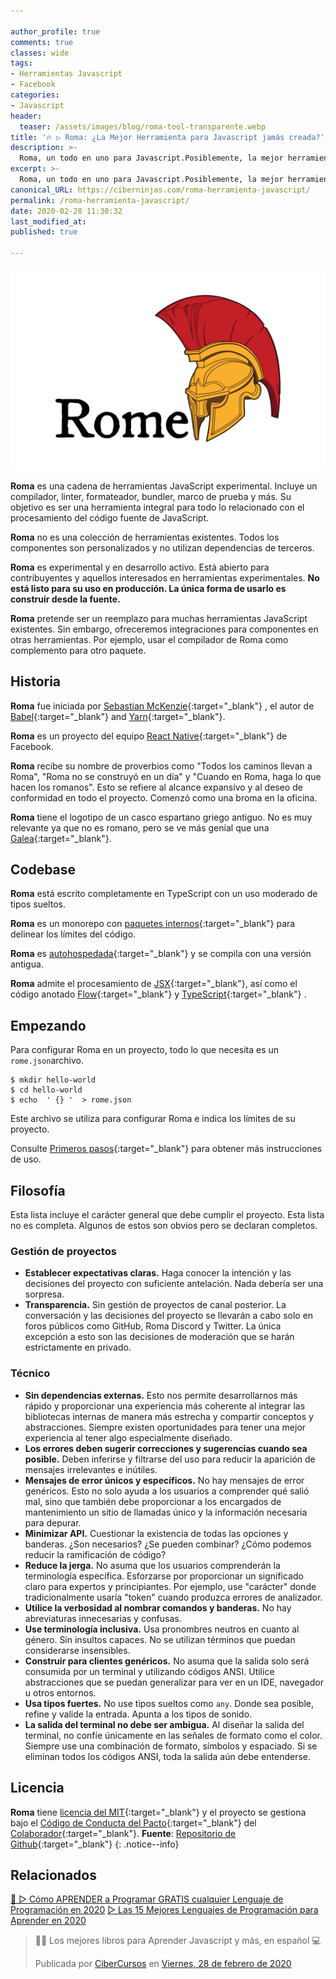 ```yaml
---

author_profile: true
comments: true
classes: wide
tags:
- Herramientas Javascript
- Facebook
categories:
- Javascript
header:
  teaser: /assets/images/blog/roma-tool-transparente.webp
title: '🔥 ▷ Roma: ¿La Mejor Herramienta para Javascript jamás creada?'
description: >-
  Roma, un todo en uno para Javascript.Posiblemente, la mejor herramientas jamás creada para el uso de JavaScript; incluye un conjunto de: compilador, linterna, formateador, bundler, marco de pruebas y más.
excerpt: >-
  Roma, un todo en uno para Javascript.Posiblemente, la mejor herramientas jamás creada para el uso de JavaScript; incluye un conjunto de: compilador, linterna, formateador, bundler, marco de pruebas y más.
canonical_URL: https://ciberninjas.com/roma-herramienta-javascript/
permalink: /roma-herramienta-javascript/
date: 2020-02-28 11:30:32
last_modified_at: 
published: true

---
```


![Roma: La herramienta perfecta para Javascript creada por el equipo del Framework React de Facebook](/assets/images/blog/roma-tool-transparente.webp "Roma: La herramienta perfecta para Javascript creada por el equipo del Framework React de Facebook")

**Roma** es una cadena de herramientas JavaScript experimental. Incluye un compilador, linter, formateador, bundler, marco de prueba y más. Su objetivo es ser una herramienta integral para todo lo relacionado con el procesamiento del código fuente de JavaScript.

**Roma** no es una colección de herramientas existentes. Todos los componentes son personalizados y no utilizan dependencias de terceros.

**Roma** es experimental y en desarrollo activo. Está abierto para contribuyentes y aquellos interesados en herramientas experimentales. **No está listo para su uso en producción. La única forma de usarlo es construir desde la fuente.**

**Roma** pretende ser un reemplazo para muchas herramientas JavaScript existentes. Sin embargo, ofreceremos integraciones para componentes en otras herramientas. Por ejemplo, usar el compilador de Roma como complemento para otro paquete.

## Historia

**Roma** fue iniciada por [Sebastian McKenzie](https://twitter.com/sebmck){:target="_blank"} , el autor de [Babel](https://babeljs.io/){:target="_blank"} and [Yarn](https://yarnpkg.com/){:target="_blank"}.

**Roma** es un proyecto del equipo [React Native](https://github.com/facebook/react-native/){:target="_blank"} de Facebook.

**Roma** recibe su nombre de proverbios como "Todos los caminos llevan a Roma", "Roma no se construyó en un día" y "Cuando en Roma, haga lo que hacen los romanos". Esto se refiere al alcance expansivo y al deseo de conformidad en todo el proyecto. Comenzó como una broma en la oficina.

**Roma** tiene el logotipo de un casco espartano griego antiguo. No es muy relevante ya que no es romano, pero se ve más genial que una [Galea](https://en.wikipedia.org/wiki/Galea_(helmet)){:target="_blank"}.

## Codebase

**Roma** está escrito completamente en TypeScript con un uso moderado de tipos sueltos.

**Roma** es un monorepo con [paquetes internos](https://github.com/facebookexperimental/rome/blob/master/packages/@romejs){:target="_blank"} para delinear los límites del código.

**Roma** es [autohospedada](https://en.wikipedia.org/wiki/Self-hosting_(compilers)){:target="_blank"} y se compila con una versión antigua.

**Roma** admite el procesamiento de [JSX](https://reactjs.org/docs/introducing-jsx.html){:target="_blank"}, así como el código anotado [Flow](https://flow.org/){:target="_blank"} y [TypeScript](https://www.typescriptlang.org/){:target="_blank"} .

## Empezando

Para configurar Roma en un proyecto, todo lo que necesita es un `rome.json`archivo.

```
$ mkdir hello-world 
$ cd hello-world 
$ echo  ' {} '  > rome.json
```

Este archivo se utiliza para configurar Roma e indica los límites de su proyecto.

Consulte [Primeros pasos](https://github.com/facebookexperimental/rome/blob/master/docs/getting-started.md){:target="_blank"} para obtener más instrucciones de uso.

## Filosofía

Esta lista incluye el carácter general que debe cumplir el proyecto. Esta lista no es completa. Algunos de estos son obvios pero se declaran completos.

### Gestión de proyectos

- **Establecer expectativas claras.** Haga conocer la intención y las decisiones del proyecto con suficiente antelación. Nada debería ser una sorpresa.
- **Transparencia.** Sin gestión de proyectos de canal posterior. La conversación y las decisiones del proyecto se llevarán a cabo solo en foros públicos como GitHub, Roma Discord y Twitter. La única excepción a esto son las decisiones de moderación que se harán estrictamente en privado.

### Técnico

- **Sin dependencias externas.** Esto nos permite desarrollarnos más rápido y proporcionar una experiencia más coherente al integrar las bibliotecas internas de manera más estrecha y compartir conceptos y abstracciones. Siempre existen oportunidades para tener una mejor experiencia al tener algo especialmente diseñado.
- **Los errores deben sugerir correcciones y sugerencias cuando sea posible.** Deben inferirse y filtrarse del uso para reducir la aparición de mensajes irrelevantes e inútiles.
- **Mensajes de error únicos y específicos.** No hay mensajes de error genéricos. Esto no solo ayuda a los usuarios a comprender qué salió mal, sino que también debe proporcionar a los encargados de mantenimiento un sitio de llamadas único y la información necesaria para depurar.
- **Minimizar API.** Cuestionar la existencia de todas las opciones y banderas. ¿Son necesarios? ¿Se pueden combinar? ¿Cómo podemos reducir la ramificación de código?
- **Reduce la jerga.** No asuma que los usuarios comprenderán la terminología específica. Esforzarse por proporcionar un significado claro para expertos y principiantes. Por ejemplo, use "carácter" donde tradicionalmente usaría "token" cuando produzca errores de analizador.
- **Utilice la verbosidad al nombrar comandos y banderas.** No hay abreviaturas innecesarias y confusas.
- **Use terminología inclusiva.** Usa pronombres neutros en cuanto al género. Sin insultos capaces. No se utilizan términos que puedan considerarse insensibles.
- **Construir para clientes genéricos.** No asuma que la salida solo será consumida por un terminal y utilizando códigos ANSI. Utilice abstracciones que se puedan generalizar para ver en un IDE, navegador u otros entornos.
- **Usa tipos fuertes.** No use tipos sueltos como `any`. Donde sea posible, refine y valide la entrada. Apunta a los tipos de sonido.
- **La salida del terminal no debe ser ambigua.** Al diseñar la salida del terminal, no confíe únicamente en las señales de formato como el color. Siempre use una combinación de formato, símbolos y espaciado. Si se eliminan todos los códigos ANSI, toda la salida aún debe entenderse.

## Licencia

**Roma** tiene [licencia del MIT](https://github.com/facebookexperimental/rome/blob/master/LICENSE){:target="_blank"} y el proyecto se gestiona bajo el [Código de Conducta del Pacto](https://github.com/facebookexperimental/rome/blob/master/.github/CODE_OF_CONDUCT.md){:target="_blank"} del [Colaborador](https://github.com/facebookexperimental/rome/blob/master/.github/CODE_OF_CONDUCT.md){:target="_blank"}.
**Fuente**\: [Repositorio de Github](https://github.com/facebookexperimental/rome "Repositorio de Github"){:target="_blank"}
{: .notice--info}

## Relacionados

[🥇 ▷ Cómo APRENDER a Programar GRATIS cualquier Lenguaje de Programación en 2020](/programar/)
[▷ Las 15 Mejores Lenguajes de Programación para Aprender en 2020](/15-mejores-lenguajes-programacion/)

<div class="fb-post" data-href="https://www.facebook.com/cibercursos/posts/1051722598543613" data-width="850" data-show-text="true"><blockquote cite="https://developers.facebook.com/cibercursos/posts/1051722598543613" class="fb-xfbml-parse-ignore"><p>👨‍💻 Los mejores libros para Aprender Javascript y más, en español 💻</p>Publicada por <a href="https://www.facebook.com/cibercursos/">CiberCursos</a> en&nbsp;<a href="https://developers.facebook.com/cibercursos/posts/1051722598543613">Viernes, 28 de febrero de 2020</a></blockquote></div>